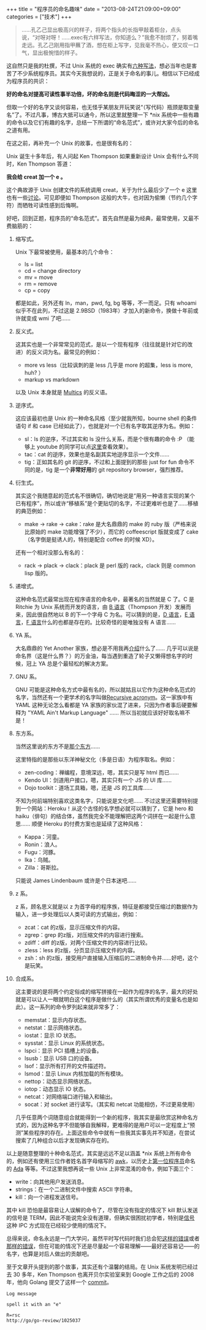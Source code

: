 +++
title = "程序员的命名趣味"
date = "2013-08-24T21:09:00+09:00"
categories = ["技术"]
+++

> ……孔乙己显出极高兴的样子，将两个指头的长指甲敲着柜台，点头说，“对呀对呀！……exec有六样写法，你知道么？”我愈不耐烦了，努着嘴走远。孔乙己刚用指甲蘸了酒，想在柜上写字，见我毫不热心，便又叹一口气，显出极惋惜的样子。

这自然只是我的杜撰，不过 Unix 系统的 exec 确实有[六种写法][1]，想必当年也是害苦了不少系统程序员。其实今天我想说的，正是关于命名的事儿。相信以下已经成为程序员的共识：

**好的命名对提高可读性事半功倍，坏的命名则是代码晦涩的一大帮凶。**

但取一个好的名字又谈何容易，也无怪乎某朋友开玩笑说“（写代码）瓶颈是取变量名”了。不过凡事，博古大抵可以通今，所以这里就整理一下 *nix 系统中一些有趣的命令以及它们有趣的名字，总结一下所谓的“命名范式”，或许对大家今后的命名之道有用。

<!--more-->

在这之前，再补充一个 Unix 的故事，也是很有名的：

Unix 诞生十多年后，有人问起 Ken Thompson 如果重新设计 Unix 会有什么不同时，Ken Thompson 答道：

**我会给 creat 加一个 e 。**

这个典故源于 Unix 创建文件的系统调用 creat，关于为什么最后少了一个 e 这里也有一些[讨论](http://stackoverflow.com/questions/8390979/why-create-system-call-is-called-creat)。可见即便如 Thompson 这般的大牛，也对因为偷懒（节约几个字符）而牺牲可读性感到后悔啊。

好吧，回到正题，程序员的“命名范式”。首先自然是最为经典，最常使用，又最不费脑筋的：

1. 缩写式。

    Unix 下最常被使用，最基本的几个命令：

    - ls = list
    - cd = change directory
    - mv = move
    - rm = remove
    - cp = copy

    都是如此，另外还有 ln，man，pwd, fg, bg 等等，不一而足。只有 whoami 似乎不在此列，不过这是 2.9BSD（1983年）才加入的新命令，换做十年前或许就变成 wmi 了吧……

2. 反义式。

    这其实也是一个非常常见的范式，是以一个现有程序（往往就是针对它的改进）的反义词为名。最常见的例如：

    - more vs less（比较讽刺的是 less 几乎是 more 的超集，less is more, huh? ）
    - markup vs markdown

    以及 Unix 本身就是 [Multics](http://en.wikipedia.org/wiki/Multics) 的反义语。

3. 逆序式。

    这应该最初也是 Unix 的一种命名风格（至少就我所知，bourne shell 的条件语句 if 和 case 已经如此了），也就是对一个已有名字取其逆序为名。例如：

    - sl：ls 的逆序，不过其实和 ls 没什么关系，而是个很有趣的命令 :P （能够上 youtube 的同学可以点[这里](http://youtu.be/BPMd2dsSVR0)查看效果）。
    - tac：cat 的逆序，效果也是名副其实地逆序显示一个文件……
    - tig：正如其名的 git 的逆序，不过和上面提到的那些 just for fun 命令不同的是，tig 是一个**非常好用**的 git repository browser，强烈推荐。

4. 衍生式。

    其实这个我随意起的范式名不很确切，确切地说是“用另一种语言实现的某个已有程序”，所以或许“移植系”是个更贴切的名字，不过更难听也是了……移植的典范例如：

    - make -> rake -> cake：rake 是大名鼎鼎的 make 的 ruby 版（严格来说比原始的 make 功能增强了不少），而它的 coffeescript 版就变成了 cake（名字倒是挺诱人的，特别是配合 coffee 的时候 XD）。

    还有一个相对没那么有名的：

    - rack -> plack -> clack：plack 是 perl 版的 rack，clack 则是 common lisp 版的。

5. 递增式。

    这种命名范式最常出现在程序语言的命名中，最著名的当然就是 C 了。C 是 Ritchie 为 Unix 系统而开发的语言，由 [B 语言][2]（Thompson 开发）发展而来，因此很自然地以 B 的下一个字母 C 为名。可以猜到的是，[D 语言][3]，[E 语言][4]，[F 语言][5]什么的也都是存在的。比较奇怪的是唯独没有 A 语言……

6. YA 系。

    大名鼎鼎的 Yet Another 家族，想必是不用我再[介绍](http://en.wikipedia.org/wiki/Yet_another)什么了…… 几乎可以说是命名界（这是什么界？）的万金油，每当遇到重造了轮子又懒得想名字的时候，冠上 YA 总是个最轻松的解决方案。

7. GNU 系。

    GNU 可能是这种命名方式中最有名的，所以就姑且以它作为这种命名范式的名字，当然还有一个更学术的名字叫做[Recursive acronym](http://en.wikipedia.org/wiki/Recursive_acronym)。这一家族中有 YAML 这种无论怎么看都是 YA 家族的家伙混了进来，只因为作者事后硬要解释为 "YAML Ain't Markup Language" …… 所以当初就应该好好取名嘛不是！

8. 东方系。

    当然这里说的东方不是[那个东方](http://zh.wikipedia.org/wiki/%E6%9D%B1%E6%96%B9Project)……

    这里特指的是那些以东洋神秘文化（多是日语）为程序取名。例如：

    - zen-coding：禅编程，意境深远，嗯，其实只是写 html 而已……
    - Kendo UI：剑道用户接口，嗯，其实只有一个 JS 的 UI 库……
    - Dojo toolkit：道场工具箱，嗯，还是 JS 的工具库……

    不知为何前端特别喜欢这类名字，只能说是文化吧…… 不过这里还需要特别提到一个网站：Heroku！从这个古怪的名字想必就可以猜到了，它是 hero 和 haiku（俳句）的结合体，虽然我完全不能理解把这两个词拼在一起是什么意思…… 顺便 Heroku 的付费方案也是延续了这种风格：

    - Kappa：河童。
    - Ronin：浪人。
    - Fugu：河豚。
    - Ika：乌贼。
    - Zilla：哥斯拉。

    只能说 James Lindenbaum 或许是个日本迷吧……

9. z 系。

    z 系，顾名思义就是以 z 为首字母的程序族，特征是都接受压缩过的数据作为输入，进一步处理后以人类可读的方式输出，例如：

    - zcat：cat 的z版，显示压缩文件的内容。
    - zgrep：grep 的z版，对压缩文件的内容进行搜索。
    - zdiff：diff 的z版，对两个压缩文件的内容进行比较。
    - zless：less 的z版，分页显示压缩文件的内容。
    - zsh：sh 的z版，接受用户直接输入压缩后的二进制命令并……好吧，这个是玩笑。

10. 合成系。

    这主要说的是将两个约定俗成的缩写拼接在一起作为程序的名字，最大的好处就是可以让人一眼就明白这个程序是做什么的（其实所谓优秀的变量名也是如此）。这一系列的命令罗列起来就非常多了：

    - memstat：显示内存状态。
    - netstat：显示网络状态。
    - iostat：显示 IO 状态。
    - sysstat：显示 Linux 的系统状态。
    - lspci：显示 PCI 插槽上的设备。
    - lsusb：显示 USB 口的设备。
    - lsof：显示所有打开的文件描述符。
    - lsmod：显示 Linux 内核加载的所有模块。
    - nettop：动态显示网络状态。
    - iotop：动态显示 IO 状态。
    - netcat：对网络端口进行输入和输出。
    - socat：对 socket 进行读写。（其实和 netcat 功能相仿，不过更易使用）

    几乎任意两个词随意组合就能得到一个新的程序，我其实是最欣赏这种命名方式的，因为这种名字不但能够自我解释，更难得的是用户可以一定程度上“预测”某些程序的存在。上面这些命令中就有一些我其实事先并不知道，在尝试搜索了几种组合以后才发现确实存在的。

以上是随意整理的十种命名范式，其实是远远不足以涵盖 *nix 系统上所有命令的，例如还有使用三位作者姓名首字母缩写的 [awk](http://en.wikipedia.org/wiki/AWK)，以历史上[第一位程序员](http://en.wikipedia.org/wiki/Ada_Lovelace)命名的 [Ada][6] 等等。不过这里我想再说一些 Unix 上非常混淆的命令，例如下面三个：

- write：向其他用户发送消息。
- strings：在一个二进制文件中搜索 ASCII 字符串。
- kill：向一个进程发送信号。

其中 kill 恐怕是最容易让人误解的命令了，尽管在没有指定的情况下 kill 默认发送的信号是 TERM，因此不能说完全没有道理，但确实很困扰初学者，特别是[信号][7]这种 IPC 方式现在已经较少使用的情况下。

总得来说，命名永远是一门大学问，虽然平时写代码时我们总会犯[这样的错误](http://kottke.org/04/03/programmings-two-worst-variable-names)或者[那样的错误](http://www.quora.com/Computer-Programming/What-are-some-of-the-funniest-variable-names-youve-used-or-seen-in-source-code)，但在可能的情况下还是尽量起一个容易理解——最好还容易记——的名字，也算是对后人做出的贡献吧。

至于文章开头提到的那个故事，其实还有个温馨的结局。在 Unix 系统发明已经过去 30 多年，Ken Thompson 也离开贝尔实验室来到 Google 工作之后的 2008 年，他向 Golang 提交了这样一个 [commit](http://code.google.com/p/go/source/detail?r=4a3f6bbb5f0c6021279ccb3c23558b3c480d995f)。

    Log message

    spell it with an "e"

    R=rsc
    http://go/go-review/1025037

[1]: http://en.wikipedia.org/wiki/Exec_(computing)#C_language_prototypes
[2]: http://en.wikipedia.org/wiki/B_(programming_language)
[3]: http://en.wikipedia.org/wiki/D_(programming_language)
[4]: http://en.wikipedia.org/wiki/E_(programming_language)
[5]: http://en.wikipedia.org/wiki/F_(programming_language)
[6]: http://en.wikipedia.org/wiki/Ada_(programming_language)
[7]: http://en.wikipedia.org/wiki/Signal_(computing)
